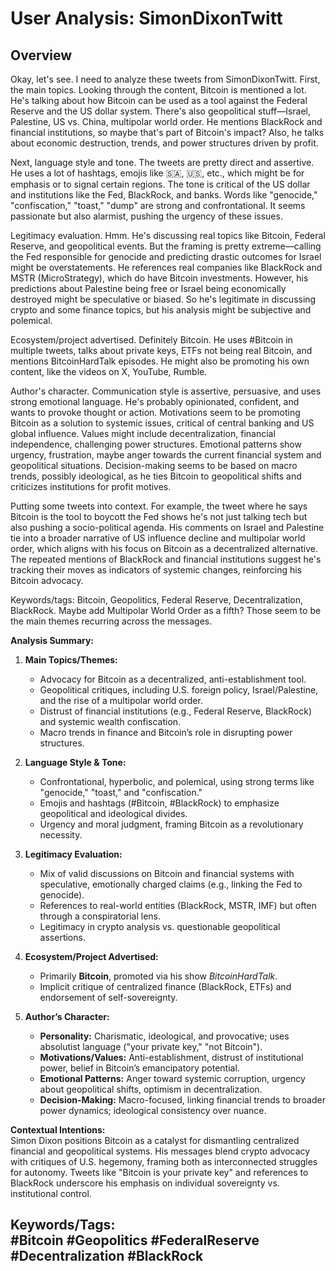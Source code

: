 # User Analysis: SimonDixonTwitt

## Overview

<think>
Okay, let's see. I need to analyze these tweets from SimonDixonTwitt. First, the main topics. Looking through the content, Bitcoin is mentioned a lot. He's talking about how Bitcoin can be used as a tool against the Federal Reserve and the US dollar system. There's also geopolitical stuff—Israel, Palestine, US vs. China, multipolar world order. He mentions BlackRock and financial institutions, so maybe that's part of Bitcoin's impact? Also, he talks about economic destruction, trends, and power structures driven by profit.

Next, language style and tone. The tweets are pretty direct and assertive. He uses a lot of hashtags, emojis like 🇸🇦, 🇺🇸, etc., which might be for emphasis or to signal certain regions. The tone is critical of the US dollar and institutions like the Fed, BlackRock, and banks. Words like "genocide," "confiscation," "toast," "dump" are strong and confrontational. It seems passionate but also alarmist, pushing the urgency of these issues.

Legitimacy evaluation. Hmm. He's discussing real topics like Bitcoin, Federal Reserve, and geopolitical events. But the framing is pretty extreme—calling the Fed responsible for genocide and predicting drastic outcomes for Israel might be overstatements. He references real companies like BlackRock and MSTR (MicroStrategy), which do have Bitcoin investments. However, his predictions about Palestine being free or Israel being economically destroyed might be speculative or biased. So he's legitimate in discussing crypto and some finance topics, but his analysis might be subjective and polemical.

Ecosystem/project advertised. Definitely Bitcoin. He uses #Bitcoin in multiple tweets, talks about private keys, ETFs not being real Bitcoin, and mentions BitcoinHardTalk episodes. He might also be promoting his own content, like the videos on X, YouTube, Rumble.

Author's character. Communication style is assertive, persuasive, and uses strong emotional language. He's probably opinionated, confident, and wants to provoke thought or action. Motivations seem to be promoting Bitcoin as a solution to systemic issues, critical of central banking and US global influence. Values might include decentralization, financial independence, challenging power structures. Emotional patterns show urgency, frustration, maybe anger towards the current financial system and geopolitical situations. Decision-making seems to be based on macro trends, possibly ideological, as he ties Bitcoin to geopolitical shifts and criticizes institutions for profit motives.

Putting some tweets into context. For example, the tweet where he says Bitcoin is the tool to boycott the Fed shows he's not just talking tech but also pushing a socio-political agenda. His comments on Israel and Palestine tie into a broader narrative of US influence decline and multipolar world order, which aligns with his focus on Bitcoin as a decentralized alternative. The repeated mentions of BlackRock and financial institutions suggest he's tracking their moves as indicators of systemic changes, reinforcing his Bitcoin advocacy.

Keywords/tags: Bitcoin, Geopolitics, Federal Reserve, Decentralization, BlackRock. Maybe add Multipolar World Order as a fifth? Those seem to be the main themes recurring across the messages.
</think>

**Analysis Summary:**  

1. **Main Topics/Themes:**  
   - Advocacy for Bitcoin as a decentralized, anti-establishment tool.  
   - Geopolitical critiques, including U.S. foreign policy, Israel/Palestine, and the rise of a multipolar world order.  
   - Distrust of financial institutions (e.g., Federal Reserve, BlackRock) and systemic wealth confiscation.  
   - Macro trends in finance and Bitcoin’s role in disrupting power structures.  

2. **Language Style & Tone:**  
   - Confrontational, hyperbolic, and polemical, using strong terms like "genocide," "toast," and "confiscation."  
   - Emojis and hashtags (#Bitcoin, #BlackRock) to emphasize geopolitical and ideological divides.  
   - Urgency and moral judgment, framing Bitcoin as a revolutionary necessity.  

3. **Legitimacy Evaluation:**  
   - Mix of valid discussions on Bitcoin and financial systems with speculative, emotionally charged claims (e.g., linking the Fed to genocide).  
   - References to real-world entities (BlackRock, MSTR, IMF) but often through a conspiratorial lens.  
   - Legitimacy in crypto analysis vs. questionable geopolitical assertions.  

4. **Ecosystem/Project Advertised:**  
   - Primarily **Bitcoin**, promoted via his show *BitcoinHardTalk*.  
   - Implicit critique of centralized finance (BlackRock, ETFs) and endorsement of self-sovereignty.  

5. **Author’s Character:**  
   - **Personality:** Charismatic, ideological, and provocative; uses absolutist language ("your private key," "not Bitcoin").  
   - **Motivations/Values:** Anti-establishment, distrust of institutional power, belief in Bitcoin’s emancipatory potential.  
   - **Emotional Patterns:** Anger toward systemic corruption, urgency about geopolitical shifts, optimism in decentralization.  
   - **Decision-Making:** Macro-focused, linking financial trends to broader power dynamics; ideological consistency over nuance.  

**Contextual Intentions:**  
Simon Dixon positions Bitcoin as a catalyst for dismantling centralized financial and geopolitical systems. His messages blend crypto advocacy with critiques of U.S. hegemony, framing both as interconnected struggles for autonomy. Tweets like "Bitcoin is your private key" and references to BlackRock underscore his emphasis on individual sovereignty vs. institutional control.  

**Keywords/Tags:**  
#Bitcoin #Geopolitics #FederalReserve #Decentralization #BlackRock
---
